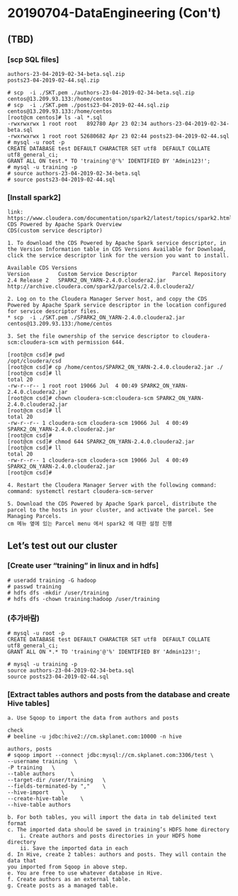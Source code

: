 # 20190704-DataEngineering (Con't) 

## (TBD)

### [scp SQL files]

    authors-23-04-2019-02-34-beta.sql.zip
    posts23-04-2019-02-44.sql.zip

    # scp  -i ./SKT.pem ./authors-23-04-2019-02-34-beta.sql.zip centos@13.209.93.133:/home/centos
    # scp  -i ./SKT.pem ./posts23-04-2019-02-44.sql.zip centos@13.209.93.133:/home/centos
    [root@cm centos]# ls -al *.sql
    -rwxrwxrwx 1 root root   892780 Apr 23 02:34 authors-23-04-2019-02-34-beta.sql
    -rwxrwxrwx 1 root root 52680682 Apr 23 02:44 posts23-04-2019-02-44.sql
    # mysql -u root -p
    CREATE DATABASE test DEFAULT CHARACTER SET utf8  DEFAULT COLLATE utf8_general_ci;
    GRANT ALL ON test.* TO 'training'@'%' IDENTIFIED BY 'Admin123!';
    # mysql -u training -p
    # source authors-23-04-2019-02-34-beta.sql
    # source posts23-04-2019-02-44.sql

### [Install spark2]
    link: https://www.cloudera.com/documentation/spark2/latest/topics/spark2.html
    CDS Powered by Apache Spark Overview
    CDS(custom service descriptor)

    1. To download the CDS Powered by Apache Spark service descriptor, in the Version Information table in CDS Versions Available for Download, click the service descriptor link for the version you want to install.

    Available CDS Versions
    Version	        Custom Service Descriptor	        Parcel Repository
    2.4 Release 2	SPARK2_ON_YARN-2.4.0.cloudera2.jar	http://archive.cloudera.com/spark2/parcels/2.4.0.cloudera2/

    2. Log on to the Cloudera Manager Server host, and copy the CDS Powered by Apache Spark service descriptor in the location configured for service descriptor files.
    * scp  -i ./SKT.pem ./SPARK2_ON_YARN-2.4.0.cloudera2.jar centos@13.209.93.133:/home/centos

    3. Set the file ownership of the service descriptor to cloudera-scm:cloudera-scm with permission 644.

    [root@cm csd]# pwd
    /opt/cloudera/csd
    [root@cm csd]# cp /home/centos/SPARK2_ON_YARN-2.4.0.cloudera2.jar ./
    [root@cm csd]# ll
    total 20
    -rw-r--r-- 1 root root 19066 Jul  4 00:49 SPARK2_ON_YARN-2.4.0.cloudera2.jar
    [root@cm csd]# chown cloudera-scm:cloudera-scm SPARK2_ON_YARN-2.4.0.cloudera2.jar 
    [root@cm csd]# ll
    total 20
    -rw-r--r-- 1 cloudera-scm cloudera-scm 19066 Jul  4 00:49 SPARK2_ON_YARN-2.4.0.cloudera2.jar
    [root@cm csd]# 
    [root@cm csd]# chmod 644 SPARK2_ON_YARN-2.4.0.cloudera2.jar 
    [root@cm csd]# ll
    total 20
    -rw-r--r-- 1 cloudera-scm cloudera-scm 19066 Jul  4 00:49 SPARK2_ON_YARN-2.4.0.cloudera2.jar
    [root@cm csd]# 

    4. Restart the Cloudera Manager Server with the following command:
    command: systemctl restart cloudera-scm-server

    5. Download the CDS Powered by Apache Spark parcel, distribute the parcel to the hosts in your cluster, and activate the parcel. See Managing Parcels.
    cm 메뉴 옆에 있는 Parcel menu 에서 spark2 에 대한 설정 진행 


## Let’s test out our cluster 

### [Create user “training” in linux and in hdfs]
    # useradd training -G hadoop 
    # passwd training 
    # hdfs dfs -mkdir /user/training
    # hdfs dfs -chown training:hadoop /user/training
    
### (추가바람) 
    # mysql -u root -p
    CREATE DATABASE test DEFAULT CHARACTER SET utf8  DEFAULT COLLATE utf8_general_ci;
    GRANT ALL ON *.* TO 'training'@'%' IDENTIFIED BY 'Admin123!';

    # mysql -u training -p
    source authors-23-04-2019-02-34-beta.sql
    source posts23-04-2019-02-44.sql

### [Extract tables authors and posts from the database and create Hive tables]
    a. Use Sqoop to import the data from authors and posts 

    check 
    # beeline -u jdbc:hive2://cm.skplanet.com:10000 -n hive

    authors, posts
    # sqoop import --connect jdbc:mysql://cm.skplanet.com:3306/test \
    --username training  \
    -P training   \
    --table authors     \
    --target-dir /user/training   \
    --fields-terminated-by ","    \
    --hive-import    \
    --create-hive-table    \
    --hive-table authors

    b. For both tables, you will import the data in tab delimited text format 
    c. The imported data should be saved in training’s HDFS home directory 
        i. Create authors and posts directories in your HDFS home directory 
        ii. Save the imported data in each 
    d. In Hive, create 2 tables: authors and posts. They will contain the data that 
    you imported from Sqoop in above step. 
    e. You are free to use whatever database in Hive. 
    f. Create authors as an external table. 
    g. Create posts as a managed table. 

